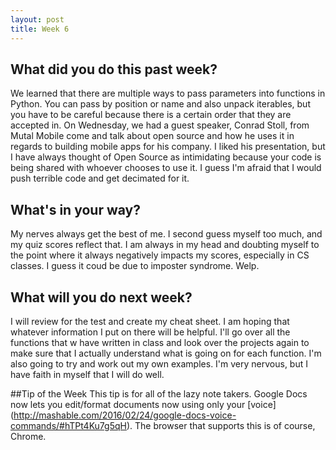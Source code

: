 ```yaml
---
layout: post
title: Week 6
---
```


## What did you do this past week?
We learned that there are multiple ways to pass parameters into functions in Python. You can pass by position or name and also unpack iterables, but you have to be careful because there is a certain order that they are accepted in. On Wednesday, we had a guest speaker, Conrad Stoll, from Mutal Mobile come and talk about open source and how he uses it in regards to building mobile apps for his company. I liked his presentation, but I have always thought of Open Source as intimidating because your code is being shared with whoever chooses to use it. I guess I'm afraid that I would push terrible code and get decimated for it. 

## What's in your way?
My nerves always get the best of me. I second guess myself too much, and my quiz scores reflect that. I am always in my head and doubting myself to the point where it always negatively impacts my scores, especially in CS classes. I guess it coud be due to imposter syndrome. Welp.

## What will you do next week?
I will review for the test and create my cheat sheet. I am hoping that whatever information I put on there will be helpful. I'll go over all the functions that w have written in class and look over the projects again to make sure that I actually understand what is going on for each function. I'm also going to try and work out my own examples. I'm very nervous, but I have faith in myself that I will do well.

##Tip of the Week
This tip is for all of the lazy note takers. Google Docs now lets you edit/format documents now using only your [voice] (http://mashable.com/2016/02/24/google-docs-voice-commands/#hTPt4Ku7g5qH). The browser that supports this is of course, Chrome.
